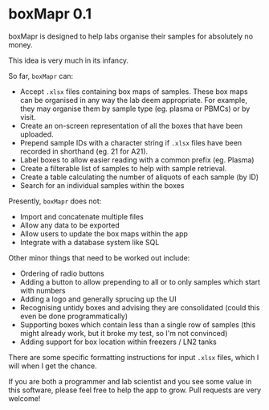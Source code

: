 # boxMapr 0.1

boxMapr is designed to help labs organise their samples for absolutely no money.

This idea is very much in its infancy. 

So far, `boxMapr` can:

* Accept `.xlsx` files containing box maps of samples. These box maps can be organised in any way the lab deem appropriate. For example, they may organise them by sample type (eg. plasma or PBMCs) or by visit.
* Create an on-screen representation of all the boxes that have been uploaded.
* Prepend sample IDs with a character string if `.xlsx` files have been recorded in shorthand (eg. 21 for A21).
* Label boxes to allow easier reading with a common prefix (eg. Plasma)
* Create a filterable list of samples to help with sample retrieval. 
* Create a table calculating the number of aliquots of each sample (by ID)
* Search for an individual samples within the boxes

Presently, `boxMapr` does not:

* Import and concatenate multiple files
* Allow any data to be exported
* Allow users to update the box maps within the app
* Integrate with a database system like SQL

Other minor things that need to be worked out include:

* Ordering of radio buttons
* Adding a button to allow prepending to all or to only samples which start with numbers
* Adding a logo and generally sprucing up the UI
* Recognising untidy boxes and advising they are consolidated (could this even be done programmatically)
* Supporting boxes which contain less than a single row of samples (this might already work, but it broke my test, so I'm not convinced)
* Adding support for box location within freezers / LN2 tanks

There are some specific formatting instructions for input `.xlsx` files, which I will when I get the chance. 

If you are both a programmer and lab scientist and you see some value in this software, please feel free to help the app to grow. Pull requests are very welcome!


